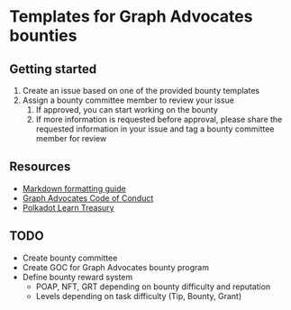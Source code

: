 # Templates for Graph Advocates bounties
## Getting started
1. Create an issue based on one of the provided bounty templates
1. Assign a bounty committee member to review your issue
    1. If approved, you can start working on the bounty
    1. If more information is requested before approval, please share the requested information in your issue and tag a bounty committee member for review

## Resources
* [Markdown formatting guide](https://docs.github.com/en/get-started/writing-on-github/getting-started-with-writing-and-formatting-on-github/basic-writing-and-formatting-syntax)
* [Graph Advocates Code of Conduct](https://github.com/graphadvocates/docs/blob/Main/advocates-program/code-of-conduct.md)
* [Polkadot Learn Treasury](https://wiki.polkadot.network/docs/learn-treasury)

## TODO
* Create bounty committee
* Create GOC for Graph Advocates bounty program
* Define bounty reward system
    * POAP, NFT, GRT depending on bounty difficulty and reputation 
    * Levels depending on task difficulty (Tip, Bounty, Grant)
